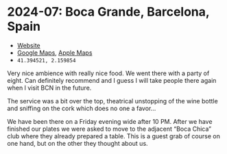# 2024-07: Boca Grande, Barcelona, Spain

<primary-label ref="hospitality"/>
<secondary-label ref="es"/>
<secondary-label ref="seafood"/>

- [Website](https://bocagrande.cat)
- [Google Maps](https://g.co/kgs/kYx9ZBb), [Apple Maps](https://guides.apple.com/?ug=ChPCoUFkacOzcyBzb2x0ZXLDrWEhEg4Irk0QzMOw%2B5qR6dWYARIOCK5NEJiV%2FZ%2Fw%2B6KX0AESDgiuTRCD4O7VrNP8xJYBEg0Irk0QsoyZwemL2OtJEg4Irk0QrqPsttju8Zu%2BAQ%3D%3D)
- <code>41.394521, 2.159854</code>

Very nice ambience with really nice food. We went there with a party of eight. Can definitely recommend and I guess I will
take people there again when I visit BCN in the future.

The service was a bit over the top, theatrical unstopping of the wine bottle and sniffing on the cork which does no one a favor…

We have been there on a Friday evening wide after 10 PM. After we have finished our plates we were asked to move to the adjacent
“Boca Chica” club where they already prepared a table. This is a guest grab of course on one hand, but on the other they
thought about us.
